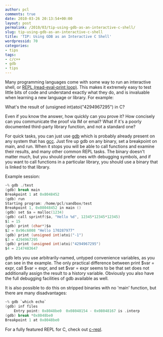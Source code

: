 ```yaml
---
author: pcl
comments: true
date: 2010-03-26 20:13:54+00:00
layout: post
permalink: /2010/03/tip-using-gdb-as-an-interactive-c-shell/
slug: tip-using-gdb-as-an-interactive-c-shell
title: 'TIP: Using GDB as an Interactive C Shell'
wordpressid: 70
categories:
- tips
tags:
- c/c++
- gdb
- tips
---
```


Many programming languages come with some way to run an interactive shell, or [REPL (read-eval-print loop)](http://en.wikipedia.org/wiki/REPL). This makes it extremely easy to test little bits of code and understand exactly what they do, and is invaluable when learning a new language or library. For example:

What's the result of (unsigned int)atoi("4294967295") in C?

Even if you know the answer, how quickly can you prove it? How concisely can you communicate the proof via IM or email? What if it's a poorly documented third-party library function, and not a standard one?

For quick tasks, you can just use [gdb](http://www.gnu.org/software/gdb/) which is probably already present on any system that has [gcc](http://gcc.gnu.org/). Just fire up gdb on any binary, set a breakpoint on main, and run. When it stops you will be able to call functions and examine their results, and many other common REPL tasks. The binary doesn't matter much, but you should prefer ones with debugging symbols, and if you want to call functions in a particular library, you should use a binary that is linked to that library.

Example session:
~~~ c
~% gdb ./test
(gdb) break main
Breakpoint 1 at 0x8048452
(gdb) run
Starting program: /home/pcl/sandbox/test
Breakpoint 1, 0x08048452 in main ()
(gdb) set $a = malloc(1234)
(gdb) call sprintf($a, "Hello %d", 12345*12345*12345)
$1 = 15
(gdb) print (char*)$a
$2 = 0x96c6008 "Hello 170287977"
(gdb) print (unsigned int)atoi("-1")
$3 = 4294967295
(gdb) print (unsigned int)atoi("4294967295")
$4 = 2147483647
~~~

gdb lets you use arbitrarily-named, untyped convenience variables, as you can see in the example. The only practical difference between print $var = expr, call $var = expr, and set $var = expr seems to be that set does not additionally assign the result to a history variable. Obviously you also have the full debugging facilities of gdb available as well.

It is also possible to do this on stripped binaries with no 'main' function, but there are many disadvantages:
~~~ c
~% gdb `which echo`
(gdb) inf files
	Entry point: 0x8048be0	0x08048154 - 0x08048167 is .interp
(gdb) break *0x8048be0
Breakpoint 1 at 0x8048be0
~~~

For a fully featured REPL for C, check out [c-repl](http://neugierig.org/software/c-repl/).
